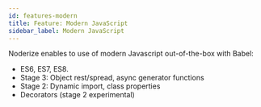 ```yaml
---
id: features-modern
title: Feature: Modern JavaScript
sidebar_label: Modern JavaScript
---
```


Noderize enables to use of modern Javascript out-of-the-box with Babel:

* ES6, ES7, ES8.
* Stage 3: Object rest/spread, async generator functions
* Stage 2: Dynamic import, class properties
* Decorators (stage 2 experimental)
